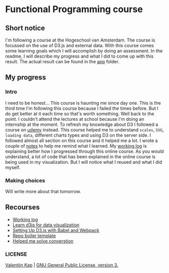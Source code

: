 # Functional Programming course

## Short notice

I'm following a course at the Hogeschool van Amsterdam. The course is focussed on the use of D3.js and external data. With this course comes some learning goals which I will accomplish by doing an assessment. In the readme, I will describe my progress and what I did to come up with this result. The actual result can be found in the [app](app/) folder.

## My progress

### Intro

I need to be honest... This course is haunting me since day one. This is the third time I'm following this course because I failed the times before. But I do get better at it each time so that's worth something. Well back to the point. I couldn't attend the lectures at school because I'm doing an internship at the moment. To refresh my knowledge about D3 I followed a course on [udemy](https://www.udemy.com/learn-d3js-for-data-visualization/) instead. This course helped me to understand `scales`, `SVG`, `loading data`, different charts types and using D3 on the server side. I followed almost all section on this course and it helped me a lot. I wrote a couple of [notes](notes/) to help me remind what I learned. My [working log](log.md) is explaining better how I progressed through this online course. As you would understand, a lot of code that has been explained in the online course is being used in my visualization. But I will notice what I reused and what I did myself.

### Making choices

Will write more about that tomorrow.

## Recourses

* [Working log](log.md)
* [Learn d3js for data visualization](https://www.udemy.com/learn-d3js-for-data-visualization/)
* [Setting Up D3.js with Babel and Webpack](https://dev.to/willamesoares/setting-up-d3js-with-babel-and-webpack-dc3)
* [Repo boiler template](https://github.com/willamesoares/learn-d3)
* [Helped me solve converstion](https://stackoverflow.com/questions/24473733/importing-a-csv-into-d3-cant-convert-strings-to-numbers)

### LICENSE

[Valentijn Kap](https://www.valentijnkap.nl) | [GNU General Public License, version 3.](https://opensource.org/licenses/GPL-3.0)
